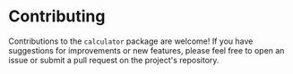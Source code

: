 # Contributing

Contributions to the `calculator` package are welcome! If you have suggestions for improvements or new features, please feel free to open an issue or submit a pull request on the project's repository.
